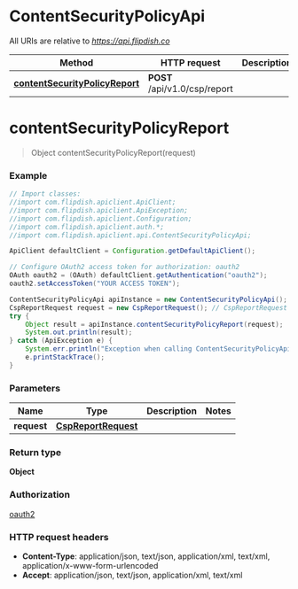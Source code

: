 # ContentSecurityPolicyApi

All URIs are relative to *https://api.flipdish.co*

Method | HTTP request | Description
------------- | ------------- | -------------
[**contentSecurityPolicyReport**](ContentSecurityPolicyApi.md#contentSecurityPolicyReport) | **POST** /api/v1.0/csp/report | 


<a name="contentSecurityPolicyReport"></a>
# **contentSecurityPolicyReport**
> Object contentSecurityPolicyReport(request)



### Example
```java
// Import classes:
//import com.flipdish.apiclient.ApiClient;
//import com.flipdish.apiclient.ApiException;
//import com.flipdish.apiclient.Configuration;
//import com.flipdish.apiclient.auth.*;
//import com.flipdish.apiclient.api.ContentSecurityPolicyApi;

ApiClient defaultClient = Configuration.getDefaultApiClient();

// Configure OAuth2 access token for authorization: oauth2
OAuth oauth2 = (OAuth) defaultClient.getAuthentication("oauth2");
oauth2.setAccessToken("YOUR ACCESS TOKEN");

ContentSecurityPolicyApi apiInstance = new ContentSecurityPolicyApi();
CspReportRequest request = new CspReportRequest(); // CspReportRequest | 
try {
    Object result = apiInstance.contentSecurityPolicyReport(request);
    System.out.println(result);
} catch (ApiException e) {
    System.err.println("Exception when calling ContentSecurityPolicyApi#contentSecurityPolicyReport");
    e.printStackTrace();
}
```

### Parameters

Name | Type | Description  | Notes
------------- | ------------- | ------------- | -------------
 **request** | [**CspReportRequest**](CspReportRequest.md)|  |

### Return type

**Object**

### Authorization

[oauth2](../README.md#oauth2)

### HTTP request headers

 - **Content-Type**: application/json, text/json, application/xml, text/xml, application/x-www-form-urlencoded
 - **Accept**: application/json, text/json, application/xml, text/xml

